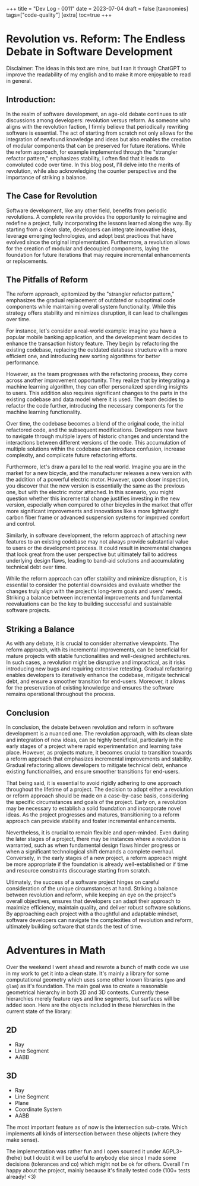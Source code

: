 +++
title = "Dev Log - 0011"
date = 2023-07-04
draft = false
[taxonomies]
tags=["code-quality"]
[extra]
toc=true
+++

# Revolution vs. Reform: The Endless Debate in Software Development

Disclaimer: The ideas in this text are mine, but I ran it through ChatGPT to
improve the readability of my english and to make it more enjoyable to read in
general.

## Introduction:

In the realm of software development, an age-old debate continues to stir
discussions among developers: revolution versus reform. As someone who aligns
with the revolution faction, I firmly believe that periodically rewriting
software is essential. The act of starting from scratch not only allows for the
integration of newfound knowledge and ideas but also enables the creation of
modular components that can be preserved for future iterations. While the
reform approach, for example implemented through the "strangler refactor
pattern," emphasizes stability, I often find that it leads to convoluted code
over time. In this blog post, I'll delve into the merits of revolution, while
also acknowledging the counter perspective and the importance of striking a
balance.

## The Case for Revolution

Software development, like any other field, benefits from periodic revolutions.
A complete rewrite provides the opportunity to reimagine and redefine a
project, fully incorporating the lessons learned along the way. By starting
from a clean slate, developers can integrate innovative ideas, leverage
emerging technologies, and adopt best practices that have evolved since the
original implementation. Furthermore, a revolution allows for the creation of
modular and decoupled components, laying the foundation for future iterations
that may require incremental enhancements or replacements.

## The Pitfalls of Reform

The reform approach, epitomized by the "strangler refactor pattern," emphasizes
the gradual replacement of outdated or suboptimal code components while
maintaining overall system functionality. While this strategy offers stability
and minimizes disruption, it can lead to challenges over time. 

For instance, let's consider a real-world example: imagine you have a popular
mobile banking application, and the development team decides to enhance the
transaction history feature. They begin by refactoring the existing codebase,
replacing the outdated database structure with a more efficient one, and
introducing new sorting algorithms for better performance.

However, as the team progresses with the refactoring process, they come across
another improvement opportunity. They realize that by integrating a machine
learning algorithm, they can offer personalized spending insights to users.
This addition also requires significant changes to the parts in the existing
codebase and data model where it is used. The team decides to refactor the code
further, introducing the necessary components for the machine learning
functionality.

Over time, the codebase becomes a blend of the original code, the initial
refactored code, and the subsequent modifications. Developers now have to
navigate through multiple layers of historic changes and understand the
interactions between different versions of the code. This accumulation of
multiple solutions within the codebase can introduce confusion, increase
complexity, and complicate future refactoring efforts.

Furthermore, let's draw a parallel to the real world. Imagine you are in the
market for a new bicycle, and the manufacturer releases a new version with the
addition of a powerful electric motor. However, upon closer inspection, you
discover that the new version is essentially the same as the previous one, but
with the electric motor attached. In this scenario, you might question whether
this incremental change justifies investing in the new version, especially when
compared to other bicycles in the market that offer more significant
improvements and innovations like a more lightweight carbon fiber frame or
advanced suspension systems for improved comfort and control.

Similarly, in software development, the reform approach of attaching new
features to an existing codebase may not always provide substantial value to
users or the development process. It could result in incremental changes that
look great from the user perspective but ultimately fail to address underlying
design flaws, leading to band-aid solutions and accumulating technical debt
over time.

While the reform approach can offer stability and minimize disruption, it is
essential to consider the potential downsides and evaluate whether the changes
truly align with the project's long-term goals and users' needs. Striking a
balance between incremental improvements and fundamental reevaluations can be
the key to building successful and sustainable software projects.

## Striking a Balance

As with any debate, it is crucial to consider alternative viewpoints. The
reform approach, with its incremental improvements, can be beneficial for
mature projects with stable functionalities and well-designed architectures. In
such cases, a revolution might be disruptive and impractical, as it risks
introducing new bugs and requiring extensive retesting. Gradual refactoring
enables developers to iteratively enhance the codebase, mitigate technical
debt, and ensure a smoother transition for end-users. Moreover, it allows for
the preservation of existing knowledge and ensures the software remains
operational throughout the process.

## Conclusion

In conclusion, the debate between revolution and reform in software development
is a nuanced one. The revolution approach, with its clean slate and integration
of new ideas, can be highly beneficial, particularly in the early stages of a
project where rapid experimentation and learning take place. However, as
projects mature, it becomes crucial to transition towards a reform approach
that emphasizes incremental improvements and stability. Gradual refactoring
allows developers to mitigate technical debt, enhance existing functionalities,
and ensure smoother transitions for end-users.

That being said, it is essential to avoid rigidly adhering to one approach
throughout the lifetime of a project. The decision to adopt either a revolution
or reform approach should be made on a case-by-case basis, considering the
specific circumstances and goals of the project. Early on, a revolution may be
necessary to establish a solid foundation and incorporate novel ideas. As the
project progresses and matures, transitioning to a reform approach can provide
stability and foster incremental enhancements.

Nevertheless, it is crucial to remain flexible and open-minded. Even during the
later stages of a project, there may be instances where a revolution is
warranted, such as when fundamental design flaws hinder progress or when a
significant technological shift demands a complete overhaul. Conversely, in the
early stages of a new project, a reform approach might be more appropriate if
the foundation is already well-established or if time and resource constraints
discourage starting from scratch.

Ultimately, the success of a software project hinges on careful consideration
of the unique circumstances at hand. Striking a balance between revolution and
reform, while keeping an eye on the project's overall objectives, ensures that
developers can adapt their approach to maximize efficiency, maintain quality,
and deliver robust software solutions. By approaching each project with a
thoughtful and adaptable mindset, software developers can navigate the
complexities of revolution and reform, ultimately building software that stands
the test of time.

# Adventures in Math

Over the weekend I went ahead and rewrote a bunch of math code we use in my
work to get it into a clean state. It's mainly a library for some computational
geometry which uses some other known libraries (`geo` and `glam`) as it's
foundation. The main goal was to create a reasonable geometrical hierarchy in
both 2D and 3D contexts. Currently these hierarchies merely feature rays and
line segments, but surfaces will be added soon. Here are the objects included
in these hierarchies in the current state of the library:

## 2D 

- Ray 
- Line Segment
- AABB

## 3D

- Ray 
- Line Segment
- Plane
- Coordinate System
- AABB

The most important feature as of now is the intersection sub-crate. Which
implements all kinds of intersection between these objects (where they make
sense).

The implementation was rather fun and I open sourced it under AGPL3+ (hehe) but
I doubt it will be useful to anybody else since I made some decisions
(tolerances and co) which might not be ok for others. Overall I'm happy about
the project, mainly because it's finally tested code (100+ tests already! <3)
